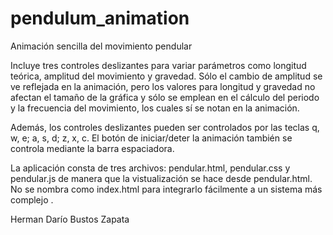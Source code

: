 # pendulum_animation
Animación sencilla del movimiento pendular

Incluye tres controles deslizantes para variar parámetros como longitud teórica, amplitud del movimiento y gravedad. Sólo el cambio de amplitud se ve reflejada en la animación, pero los valores para longitud y gravedad no afectan el tamaño de la gráfica y sólo se emplean en el cálculo del periodo y la frecuencia del movimiento, los cuales sí se notan en la animación.

Además, los controles deslizantes pueden ser controlados por las teclas q, w, e; a, s, d; z, x, c.
El botón de iniciar/deter la animación también se controla mediante la barra espaciadora.

La aplicación consta de tres archivos: pendular.html, pendular.css y pendular.js de manera que la vistualización se hace desde pendular.html. No se nombra como index.html para integrarlo fácilmente a un sistema más complejo .


Herman Darío Bustos Zapata
